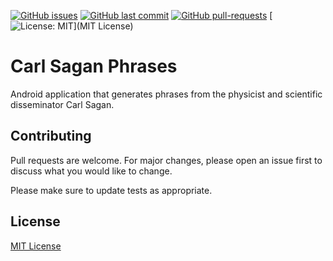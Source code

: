 [![GitHub issues](https://img.shields.io/github/issues-raw/thecarlosfilipe/carl-sagan-phrases.svg)](https://github.com/thecarlosfilipe/carl-sagan-phrases/issues)
[![GitHub last commit](https://img.shields.io/github/last-commit/thecarlosfilipe/carl-sagan-phrases.svg)](https://github.com/thecarlosfilipe/carl-sagan-phrases/commits/master)
[![GitHub pull-requests](https://img.shields.io/github/issues-pr/thecarlosfilipe/carl-sagan-phrases.svg)](https://GitHub.com/thecarlosfilipe/carl-sagan-phrases/pulls/)
[![License: MIT](https://img.shields.io/github/license/carlozfilipe/carl-sagan-phrases)](MIT License)


# Carl Sagan Phrases

Android application that generates phrases from the physicist and scientific disseminator Carl Sagan.

## Contributing
Pull requests are welcome. For major changes, please open an issue first to discuss what you would like to change.

Please make sure to update tests as appropriate.

## License
[MIT License](https://choosealicense.com/licenses/mit/)
